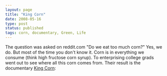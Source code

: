 ```yaml
---
layout: page
title: "King Corn"
date: 2008-05-16
type: post
status: published
tags: corn, documentary, Green, Life
---
```



The question was asked on reddit.com "Do we eat too much corn?" Yes, we do. But most of the time you don't know it. Corn is in everything we consume (think high fructose corn syrup). To enterprising college grads went out to see where all this corn comes from. Their result is the documentary [King Corn](http://www.pbs.org/independentlens/kingcorn/):
